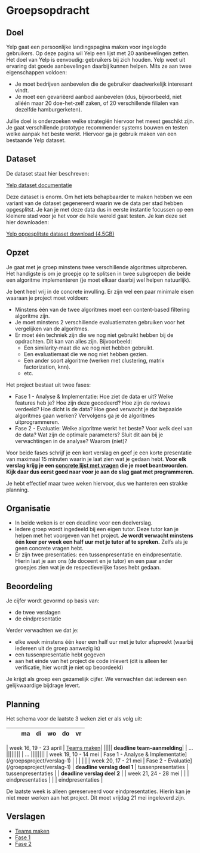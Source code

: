 # Groepsopdracht

## Doel

Yelp gaat een persoonlijke landingspagina maken voor ingelogde gebruikers. Op deze pagina wil Yelp een lijst met 20 aanbevelingen zetten. Het doel van Yelp is eenvoudig: gebruikers bij zich houden. Yelp weet uit ervaring dat goede aanbevelingen daarbij kunnen helpen. Mits ze aan twee eigenschappen voldoen:

- Je moet bedrijven aanbevelen die de gebruiker daadwerkelijk interesant vindt.
- Je moet een gevariëerd aanbod aanbevelen (dus, bijvoorbeeld, niet alléén maar 20 doe-het-zelf zaken, of 20 verschillende filialen van dezelfde hamburgerketen).

Jullie doel is onderzoeken welke strategiën hiervoor het meest geschikt zijn. Je gaat verschillende prototype recommender systems bouwen en testen welke aanpak het beste werkt. Hiervoor ga je gebruik maken van een bestaande Yelp dataset.

## Dataset

De dataset staat hier beschreven:

[Yelp dataset documentatie](https://www.yelp.com/dataset/documentation/main)

Deze dataset is enorm. Om het iets behapbaarder te maken hebben we een variant van de dataset gegenereerd waarin we de data per stad hebben opgesplitst. Je kan je met deze data dus in eerste instantie focussen op een kleinere stad voor je het voor de hele wereld gaat testen. Je kan deze set hier downloaden:

[Yelp opgesplitste dataset download (4.5GB)](https://surfdrive.surf.nl/files/index.php/s/d9QtNlGNbYuUnpT/download)

## Opzet

Je gaat met je groep minstens twee verschillende algoritmes uitproberen. Het handigste is om je groepje op te splitsen in twee subgroepen die beide een algoritme implementeren (je moet elkaar daarbij wel helpen natuurlijk).

Je bent heel vrij in de concrete invulling. Er zijn wel een paar minimale eisen waaraan je project moet voldoen:

- Minstens één van de twee algoritmes moet een content-based filtering algoritme zijn.
- Je moet minstens 2 verschillende evaluatiematen gebruiken voor het vergelijken van de algoritmes.
- Er moet één techniek zijn die we nog niet gebruikt hebben bij de opdrachten. Dit kan van alles zijn. Bijvoorbeeld:
    - Een similarity-maat die we nog niet hebben gebruikt.
    - Een evaluatiemaat die we nog niet hebben gezien.
    - Een ander soort algoritme (werken met clustering, matrix factorization, knn).
    - etc.

Het project bestaat uit twee fases:

- Fase 1 - Analyse & Implementatie: Hoe ziet de data er uit? Welke features heb je? Hoe zijn deze gecodeerd? Hoe zijn de reviews verdeeld? Hoe dicht is de data? Hoe goed verwacht je dat bepaalde algoritmes gaan werken? Vervolgens ga je de algoritmes uitprogrammeren.
- Fase 2 - Evaluatie: Welke algoritme werkt het beste? Voor welk deel van de data? Wat zijn de optimale parameters? Sluit dit aan bij je verwachtingen in de analyse? Waarom (niet)?

Voor beide fases schrijf je een kort verslag en geef je een korte presentatie van maximaal 15 minuten waarin je laat zien wat je gedaan hebt. **Voor elk verslag krijg je een [concrete lijst met vragen](#verslagen) die je moet beantwoorden. Kijk daar dus eerst goed naar voor je aan de slag gaat met programmeren.**

Je hebt effectief maar twee weken hiervoor, dus we hanteren een strakke planning.

## Organisatie

- In beide weken is er een deadline voor een deelverslag.
- Iedere groep wordt ingedeeld bij een eigen tutor. Deze tutor kan je helpen met het voorgeven van het project. **Je wordt verwacht minstens één keer per week een half uur met je tutor af te spreken.** Zelfs als je geen concrete vragen hebt.
- Er zijn twee presentaties: een tussenpresentatie en eindpresentatie. Hierin laat je aan ons (de doceent en je tutor) en een paar ander groepjes zien wat je de respectievelijke fases hebt gedaan.

## Beoordeling

Je cijfer wordt gevormd op basis van:

- de twee verslagen
- de eindpresentatie

Verder verwachten we dat je:

- elke week minstens één keer een half uur met je tutor afspreekt (waarbij iedereen uit de groep aanwezig is)
- een tussenpresentatie hebt gegeven
- aan het einde van het project de code inlevert (dit is alleen ter verificatie, hier wordt je niet op beoordeeld)

Je krijgt als groep een gezamelijk cijfer. We verwachten dat iedereen een gelijkwaardige bijdrage levert.

## Planning

Het schema voor de laatste 3 weken ziet er als volg uit:

|                         |     | ma                            | di                  | wo                      | do          | vr                          |
| ----------------------- | --- | ----------------------------- | ------------------- | ----------------------- | ----------- | --------------------------- |

| week 16, 19 - 23 april | [Teams maken](/groepsproject/verslag-1)| ||||| **deadline team-aanmelding**|
| ... ||||||||
| ... ||||||||
| week 19, 10 - 14 mei    | Fase 1 - Analyse & Implementatie](/groepsproject/verslag-1) |                              |         |     |               |
| week 20, 17 - 21 mei    | Fase 2 - Evaluatie](/groepsproject/verslag-1) | **deadline verslag deel 1**  | tussenpresentaties | tussenpresentaties |  | **deadline verslag deel 2** |
| week 21, 24 - 28 mei    |     |                               | eindpresentaties    |                         |             | eindpresentaties            |

De laatste week is alleen gereserveerd voor eindpresentaties. Hierin kan je niet meer werken aan het project. Dit moet vrijdag 21 mei ingeleverd zijn.
<!-- Voor de tussenbesprekingen en eindpresentaties krijg je een link waarmee je zelf een geschikt moment kan inplannen. Voor het plannen van de meetings met de assistent kan je Ed gebruiken. -->

## Verslagen

- [Teams maken](/groepsproject/verslag-1)
- [Fase 1](/groepsproject/verslag-1)
- [Fase 2](/groepsproject/verslag-2)
<!-- - [Verslag deel 2](/groepsproject/verslag-2) -->
